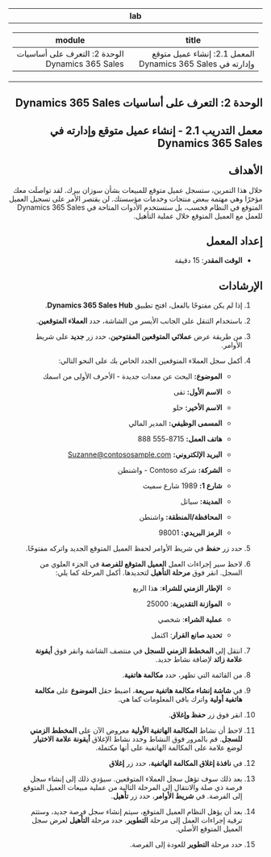 <div id="readme" class="Box-body readme blob js-code-block-container p-5 p-xl-6 gist-border-0" dir="rtl">
    <article class="markdown-body entry-content container-lg" itemprop="text"><table>
  <thead>
  <tr>
  <th>lab</th>
  </tr>
  </thead>
  <tbody>
  <tr>
  <td><div><table>
  <thead>
  <tr>
  <th>title</th>
  <th>module</th>
  </tr>
  </thead>
  <tbody>
  <tr>
  <td><div>المعمل 2.1: إنشاء عميل متوقع وإدارته في Dynamics 365 Sales</div></td>
  <td><div>الوحدة 2: التعرف على أساسيات Dynamics 365 Sales</div></td>
  </tr>
  </tbody>
</table>
</div></td>
  </tr>
  </tbody>
</table>


الوحدة 2: التعرف على أساسيات Dynamics 365 Sales
========================

## معمل التدريب 2.1 - إنشاء عميل متوقع وإدارته في Dynamics 365 Sales

## الأهداف

خلال هذا التمرين، ستسجل عميل متوقع للمبيعات بشأن سوزان بيرك. لقد تواصلَت معك مؤخرًا وهي مهتمة ببعض منتجات وخدمات مؤسستك. لن يقتصر الأمر على تسجيل العميل المتوقع في النظام فحسب، بل ستستخدم الأدوات المتاحة في Dynamics 365 Sales للعمل مع العميل المتوقع خلال عملية التأهيل.


## إعداد المعمل

  - **الوقت المقدر**: 15 دقيقة

## الإرشادات

1. إذا لم يكن مفتوحًا بالفعل، افتح تطبيق **Dynamics 365 Sales Hub**. 

2. باستخدام التنقل على الجانب الأيسر من الشاشة، حدد **العملاء المتوقعين**. 

3. من طريقة عرض **عملائي المتوقعين المفتوحين**، حدد زر **جديد** على شريط الأوامر.

4. أكمل سجل العملاء المتوقعين الجدد الخاص بك على النحو التالي:

	- **الموضوع:** البحث عن معدات جديدة - الأحرف الأولى من اسمك

	- **الاسم الأول:** تقى

	- **الاسم الأخير:** حلو

	- **المسمى الوظيفي:** المدير المالي

	- **هاتف العمل:** 8715-555 888

	- **البريد الإلكتروني:** Suzanne@contososample.com

	- **الشركة:** شركة Contoso - واشنطن

	- **شارع 1:** 1989 شارع سميث

	- **المدينة:** سياتل

	- **المحافظة/المنطقة:** واشنطن

	- **الرمز البريدي:** 98001 

5. حدد زر **حفظ** في شريط الأوامر لحفظ العميل المتوقع الجديد واتركه مفتوحًا.

6. لاحظ سير إجراءات العمل **العميل المتوقع للفرصة** في الجزء العلوي من السجل. انقر فوق **مرحلة التأهيل** لتحديدها. أكمل المرحلة كما يلي:

	- **الإطار الزمني للشراء**: هذا الربع

	- **الموازنة التقديرية**: 25000 

	- **عملية الشراء**: شخصي

	- **تحديد صانع القرار**: اكتمل

7. انتقل إلى **المخطط الزمني للسجل** في منتصف الشاشة وانقر فوق **أيقونة علامة زائد** لإضافة نشاط جديد. 

8. من القائمة التي تظهر، حدد **مكالمة هاتفية**.

9. في **شاشة إنشاء مكالمة هاتفية سريعة**، اضبط حقل **الموضوع** على **مكالمة هاتفية أولية** واترك باقي المعلومات كما هي. 

10. انقر فوق زر **حفظ وإغلاق**.

11. لاحظ أن نشاط **المكالمة الهاتفية الأولية** معروض الآن على **المخطط الزمني للسجل**. قم بالمرور فوق النشاط وحدد نشاط الإغلاق **أيقونة علامة الاختيار** لوضع علامة على المكالمة الهاتفية على أنها مكتملة. 

12. في **نافذة إغلاق المكالمة الهاتفية**، حدد زر **إغلاق** 

13. بعد ذلك سوف تؤهل سجل العملاء المتوقعين. سيؤدي ذلك إلى إنشاء سجل فرصة ذي صلة والانتقال إلى المرحلة التالية من عملية مبيعات العميل المتوقع إلى الفرصة. في **شريط الأوامر**، حدد زر **تأهيل**. 

14. بعد أن يؤهل النظام العميل المتوقع، سيتم إنشاء سجل فرصة جديد، وستتم ترقية إجراءات العمل إلى مرحلة **التطوير**. حدد مرحلة **التأهيل** لعرض سجل العميل المتوقع الأصلي. 

15. حدد مرحلة **التطوير** للعودة إلى الفرصة.
